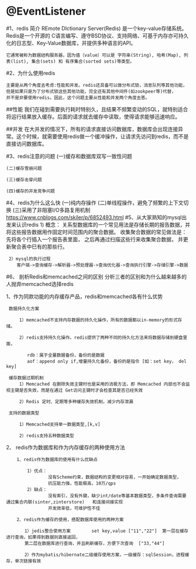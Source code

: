 #   @EventListener


#1、redis 简介
    REmote DIctionary Server(Redis) 是一个key-value存储系统。
    Redis是一个开源的 C语言编写、遵守BSD协议、支持网络、可基于内存亦可持久化的日志型、Key-Value数据库，并提供多种语言的API。
    
    它通常被称为数据结构服务器，因为值（value）可以是 字符串(String), 哈希(Map), 列表(list), 集合(sets) 和 有序集合(sorted sets)等类型。
#2、为什么使用redis

    主要是从两个角度去考虑:性能和并发。redis还具备可以做分布式锁，消息队列等其他功能，但是如果只是为了分布式锁这些其他功能，完全还有其他中间件(如zookpeer等)代替，
    并不是非要使用redis。因此，这个问题主要从性能和并发两个角度去答。
##性能
    我们在碰到需要执行耗时特别久，且结果不频繁变动的SQL，就特别适合将运行结果放入缓存。后面的请求就去缓存中读取，使得请求能够迅速响应。

##并发
    在大并发的情况下，所有的请求直接访问数据库，数据库会出现连接异常。这个时候，就需要使用redis做一个缓冲操作，让请求先访问到redis，而不是直接访问数据库。

#3、redis注意的问题
    (一)缓存和数据库双写一致性问题
    
    (二)缓存雪崩问题
    
    (三)缓存击穿问题
    
    (四)缓存的并发竞争问题
#4、redis为什么这么快
    (一)纯内存操作
    (二)单线程操作，避免了频繁的上下文切换
    (三)采用了非阻塞I/O多路复用机制  https://www.cnblogs.com/skiler/p/6852493.html
#5、从大家熟知的mysql出发来认识redis
     1) 概念：
           关系型数据库的一个常见用法是存储长期的报告数据，并将这些报告数据用作固定时间范围内的聚合数据。
           收集聚合数据的常见做法是：先将各个行插入一个报告表里面， 之后再通过扫描这些行来收集聚合数据， 
           并更新聚合表中巳有的那些行。

     2）mysql的执行过程
        客户端->查询缓存->解析器->预处理器->查询优化器->查询执行引擎->存储引擎->数据
#6、 剖析Redis和memcached之间的区别
  分析三者的区别和为什么越来越多的人抛弃memcached选择redis

  1、作为同款功能的内存缓存产品，redis和memcached各有什么优势

     数据持久化方案

         1）memcached不支持内存数据的持久化操作，所有的数据都以in-memory的形式存储。

         2）redis支持持久化操作。redis提供了两种不同的持久化方法来将数据存储到硬盘里面，
         
            rdb：属于全量数据备份，备份的是数据
            aof：append only if,增量持久化备份，备份的是指令 [如：set key， del key]
     
     缓存数据过期机制 
         1）Memcached 在删除失效主键时也是采用的消极方法，即 Memcached 内部也不会监视主键是否失效，而是在通过 Get访问主键时才会检查其是否已经失效

         2）Redis 定时、定期等多种缓存失效机制，减少内存泄漏

     支持的数据类型
         
         1）Memcached支持单一数据类型,[k,v]

         2）redis支持五种数据类型   
 2、 redis作为数据库和作为内存缓存的两种使用方法
 
        1、redis作为数据库的使用有什么优缺点

            1）优点：
                    没有Scheme约束，数据结构的变更相对容易，一开始确定数据类型，
                    抗压能力强，性能极高，10万/qps
            2）缺点：
                    没有索引，没有外键，缺少int/date等基本数据类型，多条件查询需要通过集合内联(sinter,zinterstore)   和连接间接实现
                    开发效率低，可维护性不佳

        2、redis作为缓存的使用，搭配数据库使用的两种方案

           1）jedis整合使用方案        set key,value ["11","22"]  第一层在缓存进行查询，如果得到数据则直接返回，     
           第二层在数据库进行查询，并且刷新缓存，方便下次查询  ["33,"44"]
           
           2）作为mybatis/hibernate二级缓存使用方案，一级缓存：sqlSession，进程缓存，单次链接有效

